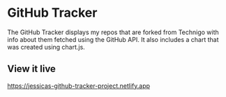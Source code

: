 # GitHub Tracker

The GitHub Tracker displays my repos that are forked from Technigo with info about them fetched using the GitHub API. It also includes a chart that was created using chart.js.

## View it live

https://jessicas-github-tracker-project.netlify.app
